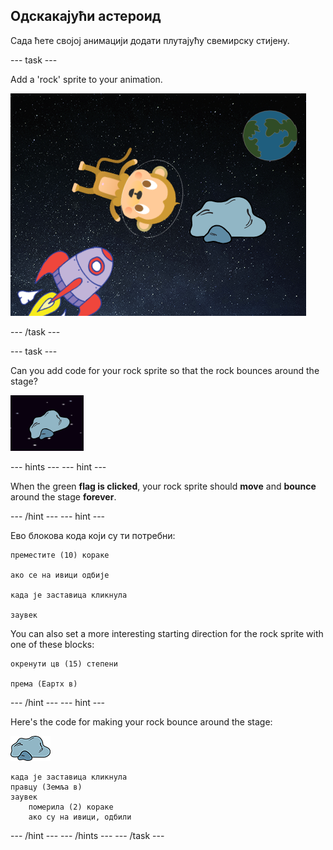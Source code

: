 ## Одскакајући астероид

Сада ћете својој анимацији додати плутајућу свемирску стијену.

\--- task \---

Add a 'rock' sprite to your animation.

![Adding a rock sprite](images/space-rock-sprite.png)

\--- /task \---

\--- task \---

Can you add code for your rock sprite so that the rock bounces around the stage?

![Testing a bouncing rock](images/space-bounce-test.png)

\--- hints \--- \--- hint \---

When the green **flag is clicked**, your rock sprite should **move** and **bounce** around the stage **forever**.

\--- /hint \--- \--- hint \---

Ево блокова кода који су ти потребни:

```blocks3
преместите (10) кораке

ако се на ивици одбије

када је заставица кликнула

заувек
```

You can also set a more interesting starting direction for the rock sprite with one of these blocks:

```blocks3
окренути цв (15) степени

према (Еартх в)
```

\--- /hint \--- \--- hint \---

Here's the code for making your rock bounce around the stage:

![Rock sprite](images/sprite-rock.png)

```blocks3
када је заставица кликнула
правцу (Земља в)
заувек
    померила (2) кораке
    ако су на ивици, одбили
```

\--- /hint \--- \--- /hints \--- \--- /task \---